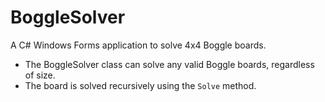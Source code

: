 # BoggleSolver
A C# Windows Forms application to solve 4x4 Boggle boards.

- The BoggleSolver class can solve any valid Boggle boards, regardless of size.
- The board is solved recursively using the `Solve` method.
